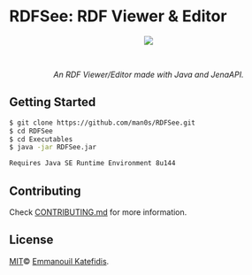 # RDFSee: RDF Viewer & Editor
<p align="center">
   <img src="https://i.imgur.com/8ePd5Vv.png">
</p>
<br>
<i>
<p align="center">
  An RDF Viewer/Editor made with Java and JenaAPI.
</p>
</i>

## Getting Started

```bash
$ git clone https://github.com/man0s/RDFSee.git
$ cd RDFSee
$ cd Executables
$ java -jar RDFSee.jar

Requires Java SE Runtime Environment 8u144
```

## Contributing

Check [CONTRIBUTING.md](CONTRIBUTING.md) for more information.

## License

[MIT](LICENSE)© <a href="https://github.com/man0s">Emmanouil Katefidis</a>.
